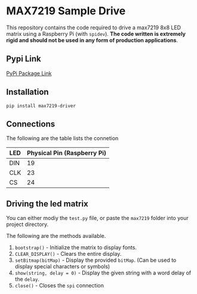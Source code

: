 # MAX7219 Sample Drive

This repository contains the code required to drive a max7219 8x8 LED matrix using a Raspberry Pi (with `spidev`). **The code written is extremely rigid and should not be used in any form of production applications**.

## Pypi Link

<a href="https://pypi.org/project/max7219-driver/0.0.1/" target="_blank">PyPi Package Link</a>    

## Installation

    pip install max7219-driver

## Connections

The following are the table lists the connetion

| LED | Physical Pin (Raspberry Pi)  |
|-----|------------------------------|
| DIN| 19|
| CLK| 23|
| CS | 24|


## Driving the led matrix

You can either modiy the `test.py` file, or paste the `max7219` folder into your project directory. 

The following are the methods available.

1. `bootstrap()` - Initialize the matrix to display fonts.
2. `CLEAR_DISPLAY()` - Clears the entire display.
3. `setBitmap(bitMap)` - Display the provided `bitMap`. (Can be used to display special characters or symbols)
4. `show(string, delay = 0)` - Display the given string with a word delay of the `delay`.
5. `close()` - Closes the `spi` connection  
